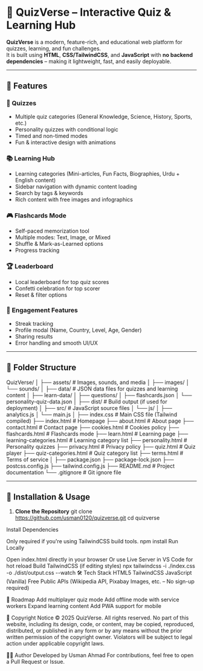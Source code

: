 # 🎯 QuizVerse – Interactive Quiz & Learning Hub

**QuizVerse** is a modern, feature-rich, and educational web platform for quizzes, learning, and fun challenges.  
It is built using **HTML**, **CSS/TailwindCSS**, and **JavaScript** with **no backend dependencies** – making it lightweight, fast, and easily deployable.

---

## 📌 Features

### 🧠 Quizzes
- Multiple quiz categories (General Knowledge, Science, History, Sports, etc.)
- Personality quizzes with conditional logic
- Timed and non-timed modes
- Fun & interactive design with animations

### 📚 Learning Hub
- Learning categories (Mini-articles, Fun Facts, Biographies, Urdu + English content)
- Sidebar navigation with dynamic content loading
- Search by tags & keywords
- Rich content with free images and infographics

### 🎮 Flashcards Mode
- Self-paced memorization tool
- Multiple modes: Text, Image, or Mixed
- Shuffle & Mark-as-Learned options
- Progress tracking

### 🏆 Leaderboard
- Local leaderboard for top quiz scores
- Confetti celebration for top scorer
- Reset & filter options

### 💫 Engagement Features
- Streak tracking
- Profile modal (Name, Country, Level, Age, Gender)
- Sharing results
- Error handling and smooth UI/UX

---

## 📂 Folder Structure

QuizVerse/
│
├── assets/ # Images, sounds, and media
│ ├── images/
│ └── sounds/
│
├── data/ # JSON data files for quizzes and learning content
│ ├── learn-data/
│ ├── questions/
│ ├── flashcards.json
│ └── personality-quiz-data.json
│
├── dist/ # Build output (if used for deployment)
│
├── src/ # JavaScript source files
│ └── js/
│ ├── analytics.js
│ └── main.js
│
├── index.css # Main CSS file (Tailwind compiled)
├── index.html # Homepage
├── about.html # About page
├── contact.html # Contact page
├── cookies.html # Cookies policy
├── flashcards.html # Flashcards mode
├── learn.html # Learning page
├── learning-categories.html # Learning category list
├── personality.html # Personality quizzes
├── privacy.html # Privacy policy
├── quiz.html # Quiz player
├── quiz-categories.html # Quiz category list
├── terms.html # Terms of service
│
├── package.json
├── package-lock.json
├── postcss.config.js
├── tailwind.config.js
├── README.md # Project documentation
└── .gitignore # Git ignore file


---

## 🚀 Installation & Usage

1. **Clone the Repository**
   git clone https://github.com/usman0120/quizverse.git
   cd quizverse

Install Dependencies

Only required if you're using TailwindCSS build tools.
npm install
Run Locally

Open index.html directly in your browser
Or use Live Server in VS Code for hot reload
Build TailwindCSS (if editing styles)
npx tailwindcss -i ./index.css -o ./dist/output.css --watch
🛠️ Tech Stack
HTML5
TailwindCSS
JavaScript (Vanilla)
Free Public APIs (Wikipedia API, Pixabay Images, etc. – No sign-up required)

📌 Roadmap
 Add multiplayer quiz mode
 Add offline mode with service workers
 Expand learning content
 Add PWA support for mobile

📄 Copyright Notice
© 2025 QuizVerse. All rights reserved. 
No part of this website, including its design, code, or content, may be copied, reproduced, distributed, or published in any form or by any means without the prior written permission of the copyright owner.
Violators will be subject to legal action under applicable copyright laws.

👨‍💻 Author
Developed by Usman Ahmad
For contributions, feel free to open a Pull Request or Issue.